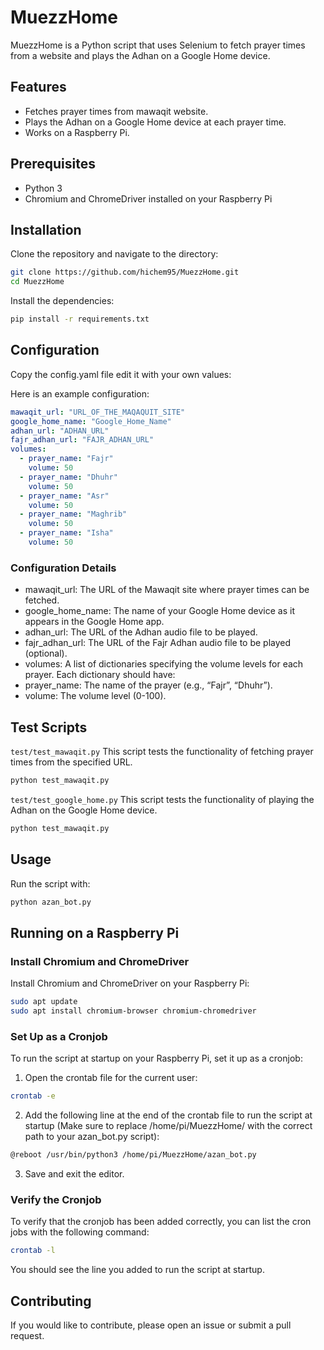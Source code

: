 # MuezzHome

MuezzHome is a Python script that uses Selenium to fetch prayer times from a website and plays the Adhan on a Google Home device.

## Features

- Fetches prayer times from mawaqit website.
- Plays the Adhan on a Google Home device at each prayer time.
- Works on a Raspberry Pi.

## Prerequisites

- Python 3
- Chromium and ChromeDriver installed on your Raspberry Pi

## Installation

Clone the repository and navigate to the directory:

```bash
git clone https://github.com/hichem95/MuezzHome.git
cd MuezzHome
```
Install the dependencies:

```bash
pip install -r requirements.txt
```

## Configuration

Copy the config.yaml file edit it with your own values:

Here is an example configuration:

```yaml
mawaqit_url: "URL_OF_THE_MAQAQUIT_SITE"
google_home_name: "Google_Home_Name"
adhan_url: "ADHAN_URL"
fajr_adhan_url: "FAJR_ADHAN_URL"
volumes:
  - prayer_name: "Fajr"
    volume: 50
  - prayer_name: "Dhuhr"
    volume: 50
  - prayer_name: "Asr"
    volume: 50
  - prayer_name: "Maghrib"
    volume: 50
  - prayer_name: "Isha"
    volume: 50
```
### Configuration Details

* mawaqit_url: The URL of the Mawaqit site where prayer times can be fetched.
* google_home_name: The name of your Google Home device as it appears in the Google Home app.
* adhan_url: The URL of the Adhan audio file to be played.
* fajr_adhan_url: The URL of the Fajr Adhan audio file to be played (optional).
* volumes: A list of dictionaries specifying the volume levels for each prayer. Each dictionary should have:
* prayer_name: The name of the prayer (e.g., “Fajr”, “Dhuhr”).
* volume: The volume level (0-100).

## Test Scripts
`test/test_mawaqit.py`
This script tests the functionality of fetching prayer times from the specified URL.
```bash 
python test_mawaqit.py
```

`test/test_google_home.py`
This script tests the functionality of playing the Adhan on the Google Home device.
```bash 
python test_mawaqit.py
```

## Usage

Run the script with:
```bash
python azan_bot.py
```
## Running on a Raspberry Pi

### Install Chromium and ChromeDriver

Install Chromium and ChromeDriver on your Raspberry Pi:
```bash
sudo apt update
sudo apt install chromium-browser chromium-chromedriver
```
### Set Up as a Cronjob

To run the script at startup on your Raspberry Pi, set it up as a cronjob:

1. Open the crontab file for the current user:
```bash
crontab -e
```
2. Add the following line at the end of the crontab file to run the script at startup (Make sure to replace /home/pi/MuezzHome/ with the correct path to your azan_bot.py script):
```bash
@reboot /usr/bin/python3 /home/pi/MuezzHome/azan_bot.py 
```
3. Save and exit the editor.

### Verify the Cronjob

To verify that the cronjob has been added correctly, you can list the cron jobs with the following command:
```bash
crontab -l
```
You should see the line you added to run the script at startup.

## Contributing

If you would like to contribute, please open an issue or submit a pull request.
